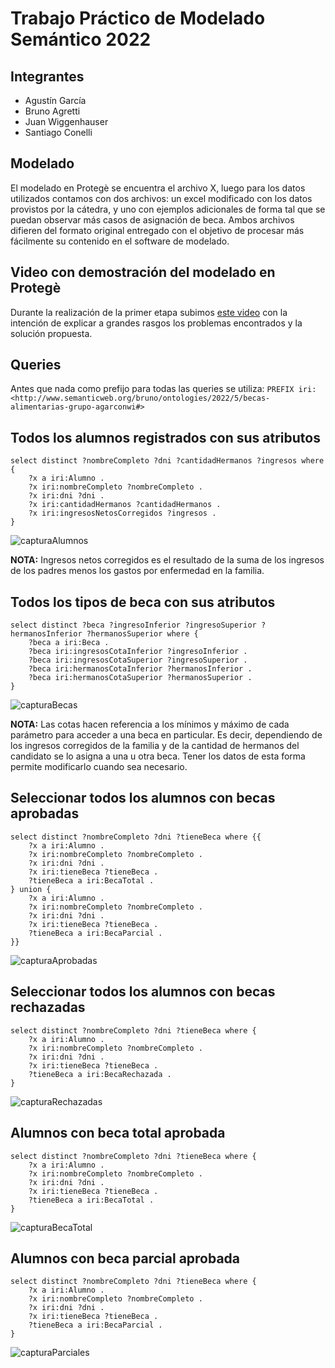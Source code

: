 # Trabajo Práctico de Modelado Semántico 2022
## Integrantes
* Agustín García
* Bruno Agretti
* Juan Wiggenhauser
* Santiago Conelli

## Modelado
El modelado en Protegè se encuentra el archivo X, luego para los datos utilizados contamos con dos archivos: un excel modificado con los datos provistos por la cátedra, y uno con ejemplos adicionales de forma tal que se puedan observar más casos de asignación de beca. Ambos archivos difieren del formato original entregado con el objetivo de procesar más fácilmente su contenido en el software de modelado.

## Video con demostración del modelado en Protegè
Durante la realización de la primer etapa subimos [este video](https://www.youtube.com/watch?v=Af2zAfW4mm0&t=202s&ab_channel=BrunoAgretti) con la intención de explicar a grandes rasgos los problemas encontrados y la solución propuesta.

## Queries
Antes que nada como prefijo para todas las queries se utiliza: ` PREFIX iri: <http://www.semanticweb.org/bruno/ontologies/2022/5/becas-alimentarias-grupo-agarconwi#> `

## Todos los alumnos registrados con sus atributos
```
select distinct ?nombreCompleto ?dni ?cantidadHermanos ?ingresos where {
	?x a iri:Alumno .
    ?x iri:nombreCompleto ?nombreCompleto .
    ?x iri:dni ?dni .
    ?x iri:cantidadHermanos ?cantidadHermanos .
    ?x iri:ingresosNetosCorregidos ?ingresos .
}
```
![capturaAlumnos](https://user-images.githubusercontent.com/62401276/182728723-94385045-3195-4ab3-8249-d34dcdc720ae.png)

**NOTA:** Ingresos netos corregidos es el resultado de la suma de los ingresos de los padres menos los gastos por enfermedad en la familia.

## Todos los tipos de beca con sus atributos
```
select distinct ?beca ?ingresoInferior ?ingresoSuperior ?hermanosInferior ?hermanosSuperior where {
	?beca a iri:Beca .
    ?beca iri:ingresosCotaInferior ?ingresoInferior .
    ?beca iri:ingresosCotaSuperior ?ingresoSuperior .
    ?beca iri:hermanosCotaInferior ?hermanosInferior .
    ?beca iri:hermanosCotaSuperior ?hermanosSuperior .
}
```
![capturaBecas](https://user-images.githubusercontent.com/62401276/182728696-a3eca04f-4eb7-4da6-8f88-b76f03f1dc77.png)

**NOTA:** Las cotas hacen referencia a los mínimos y máximo de cada parámetro para acceder a una beca en particular. Es decir, dependiendo de los ingresos corregidos de la familia y de la cantidad de hermanos del candidato se lo asigna a una u otra beca. Tener los datos de esta forma permite modificarlo cuando sea necesario. 

## Seleccionar todos los alumnos con becas aprobadas
```
select distinct ?nombreCompleto ?dni ?tieneBeca where {{
	?x a iri:Alumno .
    ?x iri:nombreCompleto ?nombreCompleto .
    ?x iri:dni ?dni .
    ?x iri:tieneBeca ?tieneBeca .
    ?tieneBeca a iri:BecaTotal . 
} union {
    ?x a iri:Alumno .
    ?x iri:nombreCompleto ?nombreCompleto .
    ?x iri:dni ?dni .
    ?x iri:tieneBeca ?tieneBeca .
    ?tieneBeca a iri:BecaParcial .
}}
```
![capturaAprobadas](https://user-images.githubusercontent.com/62401276/182728652-181a493e-f8be-4fee-ab93-37e7d4ba4772.png)

## Seleccionar todos los alumnos con becas rechazadas
```
select distinct ?nombreCompleto ?dni ?tieneBeca where { 
	?x a iri:Alumno .
    ?x iri:nombreCompleto ?nombreCompleto .
    ?x iri:dni ?dni .
    ?x iri:tieneBeca ?tieneBeca .
    ?tieneBeca a iri:BecaRechazada . 
}
``` 
![capturaRechazadas](https://user-images.githubusercontent.com/62401276/182728866-2895ab16-ecb5-4228-93a5-9924f2ef2209.png)


## Alumnos con beca total aprobada
```
select distinct ?nombreCompleto ?dni ?tieneBeca where {
	?x a iri:Alumno .
    ?x iri:nombreCompleto ?nombreCompleto .
    ?x iri:dni ?dni .
    ?x iri:tieneBeca ?tieneBeca .
    ?tieneBeca a iri:BecaTotal . 
}
```
![capturaBecaTotal](https://user-images.githubusercontent.com/62401276/182728846-6f3df5cb-d268-41bd-992c-846a63aa04aa.png)


## Alumnos con beca parcial aprobada
```
select distinct ?nombreCompleto ?dni ?tieneBeca where {
	?x a iri:Alumno .
    ?x iri:nombreCompleto ?nombreCompleto .
    ?x iri:dni ?dni .
    ?x iri:tieneBeca ?tieneBeca .
    ?tieneBeca a iri:BecaParcial . 
}
```
![capturaParciales](https://user-images.githubusercontent.com/62401276/182728756-cdde4706-5fd7-4a66-8a1f-5b557bd36bd9.png)


